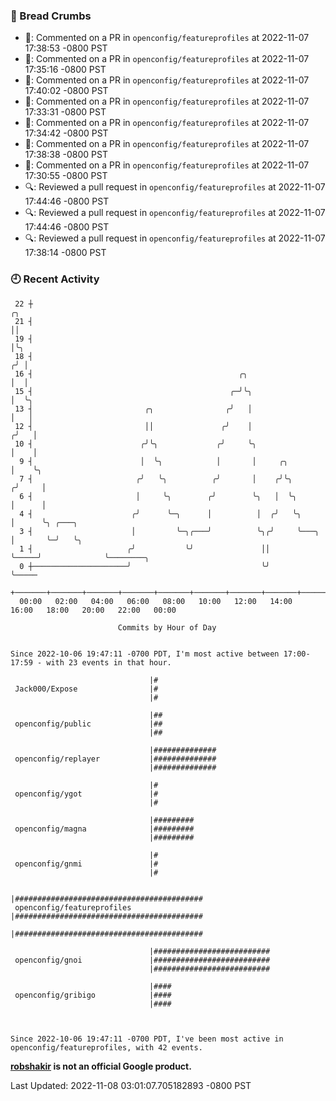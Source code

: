 ### 🍞 Bread Crumbs

 * 💬: Commented on a PR in  `openconfig/featureprofiles` at 2022-11-07 17:38:53 -0800 PST
 * 💬: Commented on a PR in  `openconfig/featureprofiles` at 2022-11-07 17:35:16 -0800 PST
 * 💬: Commented on a PR in  `openconfig/featureprofiles` at 2022-11-07 17:40:02 -0800 PST
 * 💬: Commented on a PR in  `openconfig/featureprofiles` at 2022-11-07 17:33:31 -0800 PST
 * 💬: Commented on a PR in  `openconfig/featureprofiles` at 2022-11-07 17:34:42 -0800 PST
 * 💬: Commented on a PR in  `openconfig/featureprofiles` at 2022-11-07 17:38:38 -0800 PST
 * 💬: Commented on a PR in  `openconfig/featureprofiles` at 2022-11-07 17:30:55 -0800 PST
 * 🔍: Reviewed a pull request in  `openconfig/featureprofiles` at 2022-11-07 17:44:46 -0800 PST
 * 🔍: Reviewed a pull request in  `openconfig/featureprofiles` at 2022-11-07 17:44:46 -0800 PST
 * 🔍: Reviewed a pull request in  `openconfig/featureprofiles` at 2022-11-07 17:38:14 -0800 PST

### 🕘 Recent Activity
```
 22 ┼                                                                        ╭╮
 21 ┤                                                                        ││
 19 ┤                                                                        │╰╮
 18 ┤                                                                       ╭╯ │
 16 ┤                                              ╭╮                       │  │
 15 ┤                                            ╭─╯╰╮                      │  ╰╮
 13 ┤                         ╭╮                ╭╯   │                      │   │
 12 ┤                         ││               ╭╯    │                     ╭╯   │
 10 ┤                        ╭╯╰╮             ╭╯     ╰╮                    │    │
  9 ┤                        │  ╰╮            │       │     ╭╮             │    ╰╮
  7 ┤                       ╭╯   ╰╮          ╭╯       │    ╭╯╰╮           ╭╯     │
  6 ┤                       │     ╰╮        ╭╯        ╰╮   │  ╰╮          │      │
  4 ┤                      ╭╯      ╰─╮      │          │  ╭╯   ╰╮         │      ╰╮ ╭───╮
  3 ┤                      │         ╰─╮╭───╯          ╰╮╭╯     ╰───╮     │       ╰─╯   ╰╮
  1 ┤                     ╭╯           ╰╯               ││          ╰─────╯              ╰────────╮
  0 ┼─────────────────────╯                             ╰╯                                        ╰─────
    +───────+───────+───────+───────+───────+───────+───────+───────+───────+───────+───────+───────+────
  00:00   02:00   04:00   06:00   08:00   10:00   12:00   14:00   16:00   18:00   20:00   22:00   00:00   

						Commits by Hour of Day


Since 2022-10-06 19:47:11 -0700 PDT, I'm most active between 17:00-17:59 - with 23 events in that hour.

```



```
                               |#
 Jack000/Expose                |#
                               |#

                               |##
 openconfig/public             |##
                               |##

                               |##############
 openconfig/replayer           |##############
                               |##############

                               |#
 openconfig/ygot               |#
                               |#

                               |#########
 openconfig/magna              |#########
                               |#########

                               |#
 openconfig/gnmi               |#
                               |#

                               |##########################################
 openconfig/featureprofiles    |##########################################
                               |##########################################

                               |##########################
 openconfig/gnoi               |##########################
                               |##########################

                               |####
 openconfig/gribigo            |####
                               |####



Since 2022-10-06 19:47:11 -0700 PDT, I've been most active in openconfig/featureprofiles, with 42 events.

```
**[robshakir](mailto:robjs@google.com) is not an official Google product.**  


Last Updated: 2022-11-08 03:01:07.705182893 -0800 PST
